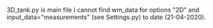
3D_tank.py is main file
I cannot find wm_data for options "2D" and input_data="measurements" (see Settings.py) to date (21-04-2020).

